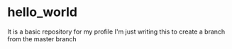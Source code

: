 # hello_world
It is a basic repository for my profile
I'm just writing this to create a branch from the master branch
